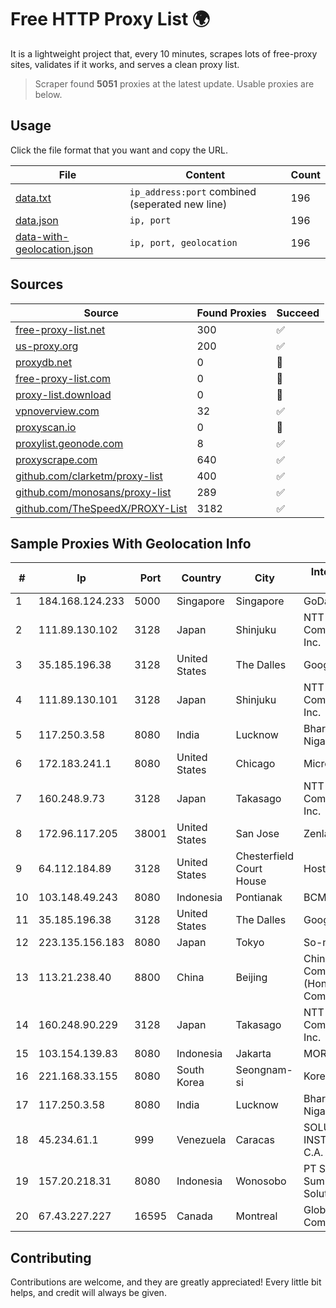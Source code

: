 
# Free HTTP Proxy List 🌍

It is a lightweight project that, every 10 minutes, scrapes lots of free-proxy sites, validates if it works, and serves a clean proxy list.


> Scraper found **5051** proxies at the latest update. Usable proxies are below.

## Usage

Click the file format that you want and copy the URL.


|File|Content|Count|
|----|-------|-----|
|[data.txt](https://raw.githubusercontent.com/themiralay/Proxy-List-World/master/data.txt)|`ip_address:port` combined (seperated new line)|196|
|[data.json](https://raw.githubusercontent.com/themiralay/Proxy-List-World/master/data.json)|`ip, port`|196|
|[data-with-geolocation.json](https://raw.githubusercontent.com/themiralay/Proxy-List-World/master/data-with-geolocation.json)|`ip, port, geolocation`|196|

## Sources

|Source|Found Proxies|Succeed|
|------|-------------|-------|
|[free-proxy-list.net](https://free-proxy-list.net)|300|✅|
|[us-proxy.org](https://www.us-proxy.org)|200|✅|
|[proxydb.net](http://proxydb.net)|0|🚫|
|[free-proxy-list.com](https://free-proxy-list.com/?page=&port=&type%5B%5D=http&type%5B%5D=https&up_time=0&search=Search)|0|🚫|
|[proxy-list.download](https://www.proxy-list.download/HTTP)|0|🚫|
|[vpnoverview.com](https://vpnoverview.com/privacy/anonymous-browsing/free-proxy-servers)|32|✅|
|[proxyscan.io](https://www.proxyscan.io)|0|🚫|
|[proxylist.geonode.com](https://proxylist.geonode.com/api/proxy-list?limit=300&page=1&sort_by=lastChecked&sort_type=desc&protocols=http,https)|8|✅|
|[proxyscrape.com](https://api.proxyscrape.com/v2/?request=displayproxies&protocol=http&timeout=10000&country=all&ssl=all&anonymity=all)|640|✅|
|[github.com/clarketm/proxy-list](https://raw.githubusercontent.com/clarketm/proxy-list/master/proxy-list-raw.txt)|400|✅|
|[github.com/monosans/proxy-list](https://raw.githubusercontent.com/monosans/proxy-list/main/proxies/http.txt)|289|✅|
|[github.com/TheSpeedX/PROXY-List](https://raw.githubusercontent.com/TheSpeedX/PROXY-List/master/http.txt)|3182|✅|


## Sample Proxies With Geolocation Info

|#|Ip|Port|Country|City|Internet Service Provider|
|-|--|----|-------|----|-------------------------|
|1|184.168.124.233|5000|Singapore|Singapore|GoDaddy.com, LLC|
|2|111.89.130.102|3128|Japan|Shinjuku|NTT PC Communications, Inc.|
|3|35.185.196.38|3128|United States|The Dalles|Google LLC|
|4|111.89.130.101|3128|Japan|Shinjuku|NTT PC Communications, Inc.|
|5|117.250.3.58|8080|India|Lucknow|Bharat Sanchar Nigam Ltd|
|6|172.183.241.1|8080|United States|Chicago|Microsoft|
|7|160.248.9.73|3128|Japan|Takasago|NTT PC Communications, Inc.|
|8|172.96.117.205|38001|United States|San Jose|Zenlayer Inc|
|9|64.112.184.89|3128|United States|Chesterfield Court House|Hosted Backbone|
|10|103.148.49.243|8080|Indonesia|Pontianak|BCMEDIA|
|11|35.185.196.38|3128|United States|The Dalles|Google LLC|
|12|223.135.156.183|8080|Japan|Tokyo|So-net Corporation|
|13|113.21.238.40|8800|China|Beijing|China Broadband Communications (Hong Kong) Company Limited|
|14|160.248.90.229|3128|Japan|Takasago|NTT PC Communications, Inc.|
|15|103.154.139.83|8080|Indonesia|Jakarta|MORATELINDONAP|
|16|221.168.33.155|8080|South Korea|Seongnam-si|Korea Telecom|
|17|117.250.3.58|8080|India|Lucknow|Bharat Sanchar Nigam Ltd|
|18|45.234.61.1|999|Venezuela|Caracas|SOLUCIONES INSTALRED CH&C C.A.|
|19|157.20.218.31|8080|Indonesia|Wonosobo|PT Sindoro Sumbing Network Solution|
|20|67.43.227.227|16595|Canada|Montreal|GloboTech Communications|



## Contributing

Contributions are welcome, and they are greatly appreciated! Every
little bit helps, and credit will always be given.

